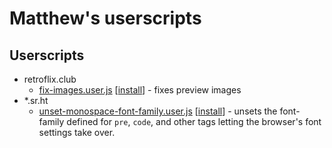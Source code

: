 # Matthew's userscripts

## Userscripts

* retroflix.club
  * [fix-images.user.js][retroflix.club.0]
    [[install][retroflix.club.0-install]] - fixes preview images
* *.sr.ht
  * [unset-monospace-font-family.user.js][sr.ht.0]
    [[install][sr.ht.0-install]] - unsets the font-family defined for
    `pre`, `code`, and other tags letting the browser's font settings
    take over.

[retroflix.club.0]:https://github.com/prplecake/userscripts/blob/master/retroflix.club/fix-images.user.js
[retroflix.club.0-install]:https://github.com/prplecake/userscripts/raw/master/retroflix.club/fix-images.user.js
[sr.ht.0]:https://github.com/prplecake/userscripts/blob/master/*.sr.ht/unset-monospace-font-family.user.js
[sr.ht.0-install]:https://github.com/prplecake/userscripts/raw/master/*.sr.ht/unset-monospace-font-family.user.js
